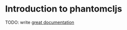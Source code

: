 # Introduction to phantomcljs

TODO: write [great documentation](http://jacobian.org/writing/what-to-write/)
